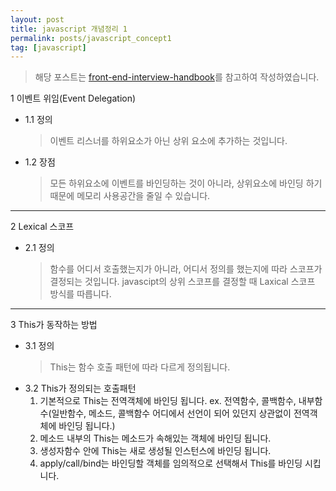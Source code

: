 ```yaml
---
layout: post
title: javascript 개념정리 1
permalink: posts/javascript_concept1
tag: [javascript]
---
```


> 해당 포스트는 [front-end-interview-handbook](https://github.com/yangshun/front-end-interview-handbook/blob/master/Translations/Korean/questions/javascript-questions.md#%ED%94%84%EB%A1%9C%ED%86%A0%ED%83%80%EC%9E%85-%EC%83%81%EC%86%8D%EC%9D%B4-%EC%96%B4%EB%96%BB%EA%B2%8C-%EC%9E%91%EB%8F%99%ED%95%98%EB%8A%94%EC%A7%80-%EC%84%A4%EB%AA%85%ED%95%98%EC%84%B8%EC%9A%94)를 참고하여 작성하였습니다.

1 이벤트 위임(Event Delegation)

- 1.1 정의
  > 이벤트 리스너를 하위요소가 아닌 상위 요소에 추가하는 것입니다.
- 1.2 장점
  > 모든 하위요소에 이벤트를 바인딩하는 것이 아니라, 상위요소에 바인딩 하기 때문에 메모리 사용공간을 줄일 수 있습니다.

---

2 Lexical 스코프

- 2.1 정의
  > 함수를 어디서 호출했는지가 아니라, 어디서 정의를 했는지에 따라 스코프가 결정되는 것입니다.
  > javascipt의 상위 스코프를 결정할 때 Laxical 스코프 방식를 따릅니다.

---

3 This가 동작하는 방법

- 3.1 정의
  > This는 함수 호출 패턴에 따라 다르게 정의됩니다.
- 3.2 This가 정의되는 호출패턴
  1.  기본적으로 This는 전역객체에 바인딩 됩니다. ex. 전역함수, 콜백함수, 내부함수(일반함수, 메소드, 콜백함수 어디에서 선언이 되어 있던지 상관없이 전역객체에 바인딩 됩니다.)
  2.  메소드 내부의 This는 메소드가 속해있는 객체에 바인딩 됩니다.
  3.  생성자함수 안에 This는 새로 생성될 인스턴스에 바인딩 됩니다.
  4.  apply/call/bind는 바인딩할 객체를 임의적으로 선택해서 This를 바인딩 시킵니다.
